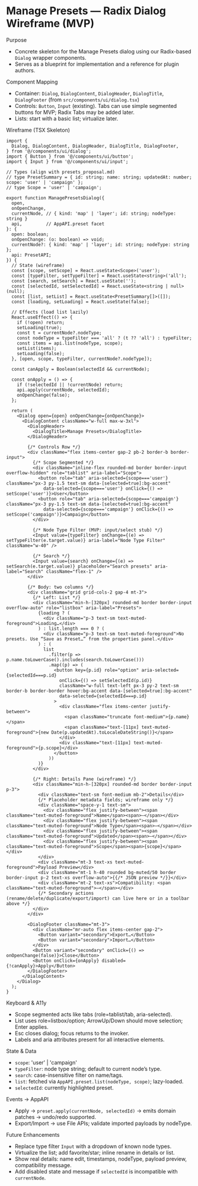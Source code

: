 # Manage Presets — Radix Dialog Wireframe (MVP)

Purpose
- Concrete skeleton for the Manage Presets dialog using our Radix-based `Dialog` wrapper components.
- Serves as a blueprint for implementation and a reference for plugin authors.

Component Mapping
- Container: `Dialog`, `DialogContent`, `DialogHeader`, `DialogTitle`, `DialogFooter` (from `src/components/ui/dialog.tsx`)
- Controls: `Button`, `Input` (existing). Tabs can use simple segmented buttons for MVP; Radix Tabs may be added later.
- Lists: start with a basic list; virtualize later.

Wireframe (TSX Skeleton)
```tsx
import {
  Dialog, DialogContent, DialogHeader, DialogTitle, DialogFooter,
} from '@/components/ui/dialog';
import { Button } from '@/components/ui/button';
import { Input } from '@/components/ui/input';

// Types (align with presets_proposal.md)
// type PresetSummary = { id: string; name: string; updatedAt: number; scope: 'user' | 'campaign' };
// type Scope = 'user' | 'campaign';

export function ManagePresetsDialog({
  open,
  onOpenChange,
  currentNode, // { kind: 'map' | 'layer'; id: string; nodeType: string }
  api,         // AppAPI.preset facet
}: {
  open: boolean;
  onOpenChange: (o: boolean) => void;
  currentNode?: { kind: 'map' | 'layer'; id: string; nodeType: string };
  api: PresetAPI;
}) {
  // State (wireframe)
  const [scope, setScope] = React.useState<Scope>('user');
  const [typeFilter, setTypeFilter] = React.useState<string>('all');
  const [search, setSearch] = React.useState('');
  const [selectedId, setSelectedId] = React.useState<string | null>(null);
  const [list, setList] = React.useState<PresetSummary[]>([]);
  const [loading, setLoading] = React.useState(false);

  // Effects (load list lazily)
  React.useEffect(() => {
    if (!open) return;
    setLoading(true);
    const t = currentNode?.nodeType;
    const nodeType = typeFilter === 'all' ? (t ?? 'all') : typeFilter;
    const items = api.list(nodeType, scope);
    setList(items);
    setLoading(false);
  }, [open, scope, typeFilter, currentNode?.nodeType]);

  const canApply = Boolean(selectedId && currentNode);

  const onApply = () => {
    if (!selectedId || !currentNode) return;
    api.apply(currentNode, selectedId);
    onOpenChange(false);
  };

  return (
    <Dialog open={open} onOpenChange={onOpenChange}>
      <DialogContent className="w-full max-w-3xl">
        <DialogHeader>
          <DialogTitle>Manage Presets</DialogTitle>
        </DialogHeader>

        {/* Controls Row */}
        <div className="flex items-center gap-2 pb-2 border-b border-input">
          {/* Scope Segmented */}
          <div className="inline-flex rounded-md border border-input overflow-hidden" role="tablist" aria-label="Scope">
            <button role="tab" aria-selected={scope==='user'} className="px-3 py-1.5 text-sm data-[selected=true]:bg-accent"
              data-selected={scope==='user'} onClick={() => setScope('user')}>User</button>
            <button role="tab" aria-selected={scope==='campaign'} className="px-3 py-1.5 text-sm data-[selected=true]:bg-accent"
              data-selected={scope==='campaign'} onClick={() => setScope('campaign')}>Campaign</button>
          </div>

          {/* Node Type Filter (MVP: input/select stub) */}
          <Input value={typeFilter} onChange={(e) => setTypeFilter(e.target.value)} aria-label="Node Type Filter" className="w-40" />

          {/* Search */}
          <Input value={search} onChange={(e) => setSearch(e.target.value)} placeholder="Search presets" aria-label="Search" className="flex-1" />
        </div>

        {/* Body: two columns */}
        <div className="grid grid-cols-2 gap-4 mt-3">
          {/* Left: List */}
          <div className="min-h-[320px] rounded-md border border-input overflow-auto" role="listbox" aria-label="Presets">
            {loading ? (
              <div className="p-3 text-sm text-muted-foreground">Loading…</div>
            ) : list.length === 0 ? (
              <div className="p-3 text-sm text-muted-foreground">No presets. Use “Save as Preset…” from the properties panel.</div>
            ) : (
              list
                .filter(p => p.name.toLowerCase().includes(search.toLowerCase()))
                .map((p) => (
                  <button key={p.id} role="option" aria-selected={selectedId===p.id}
                    onClick={() => setSelectedId(p.id)}
                    className="w-full text-left px-3 py-2 text-sm border-b border-border hover:bg-accent data-[selected=true]:bg-accent"
                    data-selected={selectedId===p.id}
                  >
                    <div className="flex items-center justify-between">
                      <span className="truncate font-medium">{p.name}</span>
                      <span className="text-[11px] text-muted-foreground">{new Date(p.updatedAt).toLocaleDateString()}</span>
                    </div>
                    <div className="text-[11px] text-muted-foreground">{p.scope}</div>
                  </button>
                ))
            )}
          </div>

          {/* Right: Details Pane (wireframe) */}
          <div className="min-h-[320px] rounded-md border border-input p-3">
            <div className="text-sm font-medium mb-2">Details</div>
            {/* Placeholder metadata fields; wireframe only */}
            <div className="space-y-1 text-sm">
              <div className="flex justify-between"><span className="text-muted-foreground">Name</span><span>—</span></div>
              <div className="flex justify-between"><span className="text-muted-foreground">Node Type</span><span>—</span></div>
              <div className="flex justify-between"><span className="text-muted-foreground">Updated</span><span>—</span></div>
              <div className="flex justify-between"><span className="text-muted-foreground">Scope</span><span>{scope}</span></div>
            </div>
            <div className="mt-3 text-xs text-muted-foreground">Payload Preview</div>
            <div className="mt-1 h-40 rounded bg-muted/50 border border-input p-2 text-xs overflow-auto">{{/* JSON preview */}}</div>
            <div className="mt-2 text-xs">Compatibility: <span className="text-muted-foreground">—</span></div>
            {/* Secondary actions (rename/delete/duplicate/export/import) can live here or in a toolbar above */}
          </div>
        </div>

        <DialogFooter className="mt-3">
          <div className="mr-auto flex items-center gap-2">
            <Button variant="secondary">Export…</Button>
            <Button variant="secondary">Import…</Button>
          </div>
          <Button variant="secondary" onClick={() => onOpenChange(false)}>Close</Button>
          <Button onClick={onApply} disabled={!canApply}>Apply</Button>
        </DialogFooter>
      </DialogContent>
    </Dialog>
  );
}
```

Keyboard & A11y
- Scope segmented acts like tabs (role=tablist/tab, aria-selected).
- List uses role=listbox/option; ArrowUp/Down should move selection; Enter applies.
- Esc closes dialog; focus returns to the invoker.
- Labels and aria attributes present for all interactive elements.

State & Data
- `scope`: 'user' | 'campaign'
- `typeFilter`: node type string; default to current node’s type.
- `search`: case-insensitive filter on name/tags.
- `list`: fetched via `AppAPI.preset.list(nodeType, scope)`; lazy-loaded.
- `selectedId`: currently highlighted preset.

Events → AppAPI
- Apply → `preset.apply(currentNode, selectedId)` → emits domain patches → undo/redo supported.
- Export/Import → use File APIs; validate imported payloads by nodeType.

Future Enhancements
- Replace type filter `Input` with a dropdown of known node types.
- Virtualize the list; add favorite/star; inline rename in details or list.
- Show real details: name edit, timestamps, nodeType, payload preview, compatibility message.
- Add disabled state and message if `selectedId` is incompatible with `currentNode`.

